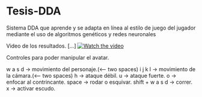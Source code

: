 # Tesis-DDA
Sistema DDA que aprende y se adapta en línea al estilo de juego del jugador mediante el uso de algoritmos genéticos y redes neuronales

Video de los resultados.
[...]
[![Watch the video](https://i.imgur.com/vKb2F1B.png)](https://youtu.be/vt5fpE0bzSY)

Controles para poder manipular el avatar.

w a s d -> movimiento del personaje.(<-- two spaces)
i j k l -> movimiento de la cámara.(<-- two spaces)
h -> ataque débil.
u -> ataque fuerte.
o -> enfocar al contrincante.
space -> rodar o esquivar.
shift + w a s d -> correr.
x -> activar escudo.
